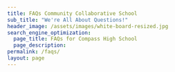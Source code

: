 ```yaml
---
title: FAQs Community Collaborative School
sub_title: "We're All About Questions!"
header_image: /assets/images/white-board-resized.jpg
search_engine_optimization:
  page_title: FAQs for Compass High School
  page_description:
permalink: /faqs/
layout: page
---
```



